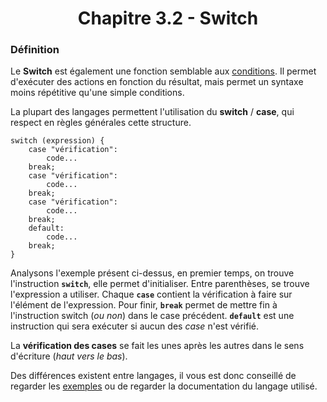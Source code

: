 <center><h1>Chapitre 3.2 - Switch</a></center>

### Définition

Le **Switch** est également une fonction semblable aux [conditions](./Conditions.md). Il permet d'exécuter des actions en fonction du résultat, mais permet un syntaxe moins répétitive qu'une simple conditions.

La plupart des langages permettent l'utilisation du **switch** / **case**, qui respect en règles générales cette structure.

```
switch (expression) {
    case "vérification":
        code...
    break;
    case "vérification":
        code...
    break;
    case "vérification":
        code...
    break;
    default:
        code...
    break;
}
```

Analysons l'exemple présent ci-dessus, en premier temps, on trouve l'instruction **`switch`**, elle permet d'initialiser. Entre parenthèses, se trouve l'expression a utiliser. Chaque **`case`** contient la vérification à faire sur l'élément de l'expression. Pour finir, **`break`** permet de mettre fin à l'instruction switch (_ou non_) dans le case précédent. **`default`** est une instruction qui sera exécuter si aucun des _case_ n'est vérifié.

La **vérification des cases** se fait les unes après les autres dans le sens d'écriture (_haut vers le bas_).

Des différences existent entre langages, il vous est donc conseillé de regarder les [exemples](./Practice) ou de regarder la documentation du langage utilisé.